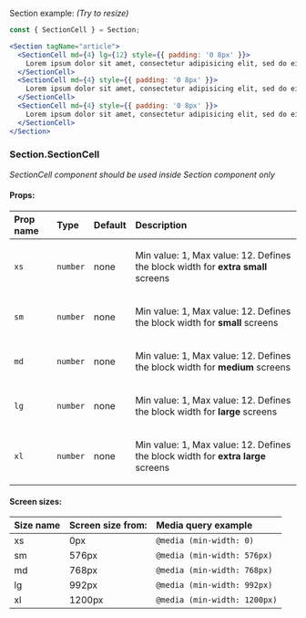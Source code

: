 Section example: *(Try to resize)*

```jsx
const { SectionCell } = Section;

<Section tagName="article">
  <SectionCell md={4} lg={12} style={{ padding: '0 8px' }}>
    Lorem ipsum dolor sit amet, consectetur adipisicing elit, sed do eiusmod tempor incididunt ut labore et dolore magna aliqua. Ut enim ad minim veniam, quis nostrud exercitation ullamco laboris nisi ut aliquip ex ea commodo consequat. Duis aute irure dolor in reprehenderit in voluptate velit esse cillum dolore eu fugiat nulla pariatur. Excepteur sint occaecat cupidatat non proident, sunt in culpa qui officia deserunt mollit anim id est laborum.
  </SectionCell>
  <SectionCell md={4} style={{ padding: '0 8px' }}>
    Lorem ipsum dolor sit amet, consectetur adipisicing elit, sed do eiusmod tempor incididunt ut labore et dolore magna aliqua. Ut enim ad minim veniam, quis nostrud exercitation ullamco laboris nisi ut aliquip ex ea commodo consequat. Duis aute irure dolor in reprehenderit in voluptate velit esse cillum dolore eu fugiat nulla pariatur. Excepteur sint occaecat cupidatat non proident, sunt in culpa qui officia deserunt mollit anim id est laborum.
  </SectionCell>
  <SectionCell md={4} style={{ padding: '0 8px' }}>
    Lorem ipsum dolor sit amet, consectetur adipisicing elit, sed do eiusmod tempor incididunt ut labore et dolore magna aliqua. Ut enim ad minim veniam, quis nostrud exercitation ullamco laboris nisi ut aliquip ex ea commodo consequat. Duis aute irure dolor in reprehenderit in voluptate velit esse cillum dolore eu fugiat nulla pariatur. Excepteur sint occaecat cupidatat non proident, sunt in culpa qui officia deserunt mollit anim id est laborum.
  </SectionCell>
</Section>
```

### Section.SectionCell
*SectionCell component should be used inside Section component only*

#### Props:

| Prop name       | Type           | Default       | Description                                       |
| :------------- | :------------- | :------------ | :------------------------------------------------- |
| <span class="rsg--name-37">`xs`</span> | <span class="rsg--type-39">`number`</span> | none | <p class="rsg--para-40">Min value: 1, Max value: 12. Defines the block width for **extra small** screens</p> |
| <span class="rsg--name-37">`sm`</span> | <span class="rsg--type-39">`number`</span> | none | <p class="rsg--para-40">Min value: 1, Max value: 12. Defines the block width for **small** screens</p> |
| <span class="rsg--name-37">`md`</span> | <span class="rsg--type-39">`number`</span> | none | <p class="rsg--para-40">Min value: 1, Max value: 12. Defines the block width for **medium** screens</p> |
| <span class="rsg--name-37">`lg`</span> | <span class="rsg--type-39">`number`</span> | none | <p class="rsg--para-40">Min value: 1, Max value: 12. Defines the block width for **large** screens</p> |
| <span class="rsg--name-37">`xl`</span> | <span class="rsg--type-39">`number`</span> | none | <p class="rsg--para-40">Min value: 1, Max value: 12. Defines the block width for **extra large** screens</p> |

#### Screen sizes:

| Size name      | Screen size from:    | Media query example          |
| :------------- | :------------------- | :--------------------------- |
| xs             | 0px                  | `@media (min-width: 0)`      |
| sm             | 576px                | `@media (min-width: 576px)`  |
| md             | 768px                | `@media (min-width: 768px)`  |
| lg             | 992px                | `@media (min-width: 992px)`  |
| xl             | 1200px               | `@media (min-width: 1200px)` |